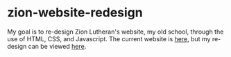# zion-website-redesign
My goal is to re-design Zion Lutheran's website, my old school, through
the use of HTML, CSS, and Javascript.
The current website is [here](https://www.zionsfschool.org/), but my
re-design can be viewed [here](http://www.zionsfschool.netlify.app).
